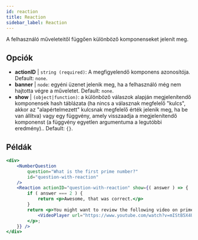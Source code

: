 ```yaml
---
id: reaction 
title: Reaction
sidebar_label: Reaction
---
```


A felhasználó műveleteitől függően különböző komponenseket jelenít meg.

## Opciók

* __actionID__ | `string (required)`: A megfigyelendő komponens azonosítója. Default: `none`.
* __banner__ | `node`: egyéni üzenet jelenik meg, ha a felhasználó még nem hajtotta végre a műveletet. Default: `none`.
* __show__ | `(object|function)`: a különböző válaszok alapján megjelenítendő komponensek hash táblázata (ha nincs a válasznak megfelelő "kulcs", akkor az "alapértelmezett" kulcsnak megfelelő érték jelenik meg, ha be van állítva) vagy egy függvény, amely visszaadja a megjelenítendő komponenst (a függvény egyetlen argumentuma a legutóbbi eredmény).. Default: `{}`.


## Példák

```jsx live
<div>
	<NumberQuestion
		question="What is the first prime number?"
		id="question-with-reaction"
	/>
	<Reaction actionID="question-with-reaction" show={( answer ) => {
		if ( answer === 2 ) {
			return <p>Awesome, that was correct.</p>
		}
		return <p>You might want to review the following video on prime numbers:
			<VideoPlayer url="https://www.youtube.com/watch?v=mIStB5X4U8M" />
		</p>;
	}} />
</div>
``` 

